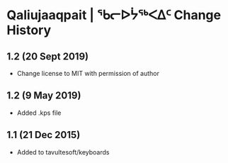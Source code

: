 Qaliujaaqpait | ᖃᓕᐅᔮᖅᐸᐃᑦ Change History
=======================================

1.2 (20 Sept 2019)
------------
* Change license to MIT with permission of author

1.2 (9 May 2019)
---------------
* Added .kps file

1.1 (21 Dec 2015)
-----------------

* Added to tavultesoft/keyboards
